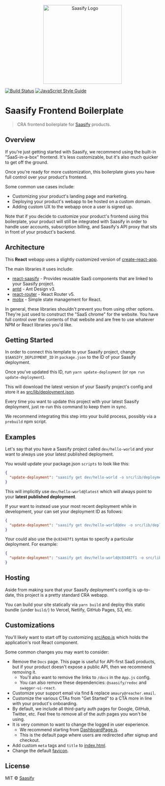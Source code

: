 <p align="center">
  <a href="https://saasify.sh" title="Saasify">
    <img src="https://raw.githubusercontent.com/saasify-sh/saasify/master/logo-vert-white@4x.png" alt="Saasify Logo" width="256" />
  </a>
</p>

[![Build Status](https://travis-ci.com/saasify-sh/saasify-frontend-boilerplate-cra.svg?branch=master)](https://travis-ci.com/saasify-sh/saasify-frontend-boilerplate-cra) [![JavaScript Style Guide](https://img.shields.io/badge/code_style-standard-brightgreen.svg)](https://standardjs.com)

# Saasify Frontend Boilerplate

> CRA frontend boilerplate for [Saasify](https://saasify.sh) products.

## Overview

If you're just getting started with Saasify, we recommend using the built-in "SaaS-in-a-box" frontend. It's less customizable, but it's also much quicker to get off the ground.

Once you're ready for more customization, this boilerplate gives you have full control over your product's frontend.

Some common use cases include:

- Customizing your product's landing page and marketing.
- Deploying your product's webapp to be hosted on a custom domain.
- Adding custom UX to the webapp once a user is signed up.

Note that if you decide to customize your product's frontend using this boilerplate, your product will still be integrated with Saasify in order to handle user accounts, subscription billing, and Saasify's API proxy that sits in front of your product's backend.

## Architecture

This **React** webapp uses a slightly customized version of [create-react-app](https://create-react-app.dev).

The main libraries it uses include:

- [react-saasify](https://github.com/saasify-sh/saasify/tree/master/packages/react-saasify) - Provides reusable SaaS components that are linked to your Saasify project.
- [antd](https://3x.ant.design/docs/react/introduce) - Ant Design v3.
- [react-router](https://reacttraining.com/react-router/web/guides/quick-start) - React Router v5.
- [mobx](https://mobx.js.org) - Simple state management for React.

In general, these libraries shouldn't prevent you from using other options. They're just used to construct the "SaaS chrome" for the website. You have full control over the contents of that website and are free to use whatever NPM or React libraries you'd like.

## Getting Started

In order to connect this template to your Saasify project, change `$SAASIFY_DEPLOYMENT_ID` in `package.json` to the ID of your Saasify deployment.

Once you've updated this ID, run `yarn update-deployment` (or `npm run update-deployment`).

This will download the latest version of your Saasify project's config and store it as [src/lib/deployment.json](./src/lib/deployment.json).

Every time you want to update this project with your latest Saasify deployment, just re-run this command to keep them in sync.

We recommend integrating this step into your build process, possibly via a `prebuild` npm script.

## Examples

Let's say that you have a Saasify project called `dev/hello-world` and your want to always use your latest published deployment.

You would update your package.json `scripts` to look like this:

```json
{
  "update-deployment": "saasify get dev/hello-world -o src/lib/deployment.json"
}
```

This will implicitly use `dev/hello-world@latest` which will always point to your **latest published deployment**.

If your want to instead use your most recent deployment while in development, your can set your deployment ID as follows:

```json
{
  "update-deployment": "saasify get dev/hello-world@dev -o src/lib/deployment.json"
}
```

Your could also use the `@c83487f1` syntax to specify a particular deployment. For example:

```json
{
  "update-deployment": "saasify get dev/hello-world@c83487f1 -o src/lib/deployment.json"
}
```

## Hosting

Aside from making sure that your Saasify deployment's config is up-to-date, this project is a pretty standard CRA webapp.

You can build your site statically via `yarn build` and deploy this static bundle (under `build/`) to Vercel, Netlify, GitHub Pages, S3, etc.

## Customizations

You'll likely want to start off by customizing [src/App.js](./src/App.js) which holds the application's root React component.

Some common changes you may want to consider:

- Remove the `Docs` page. This page is useful for API-first SaaS products, but if your product doesn't expose a public API, then we recommend removing it.
  - You'll also want to remove the links to `/docs` in the `App.js` config.
  - You can also remove these dependencies: `@saasify/redoc` and `swagger-ui-react`.
- Customize your support email via find & replace `amaury@reacher.email`.
- Customize the various CTAs from "Get Started" to a CTA more in line with your product's onboarding.
- By default, we include all third-party auth pages for Google, GitHub, Twitter, etc. Feel free to remove all of the auth pages you won't be using.
- It is very common to want to change the logged in user experience.
  - We recommend starting from [DashboardPage.js](./src/pages/DashboardPage/DashboardPage.js).
  - This is the default page where users are redirected after signup and checkout.
- Add custom `meta` tags and `title` to [index.html](./public/index.html).
- Change the default [favicon](./public).

## License

MIT © [Saasify](https://saasify.sh)
